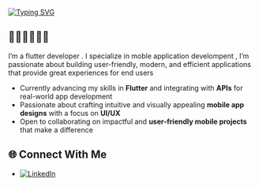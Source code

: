 [![Typing SVG](https://readme-typing-svg.herokuapp.com?size=25&duration=4000&color=FF5733&center=true&vCenter=true&lines=hi+there+,+i'm+shahd)](https://git.io/typing-svg)

## 🔹🔹🔹🔹🔹🔹

 I’m a flutter developer .
I specialize in moble application develompent , I’m passionate about building user-friendly, modern, 
and efficient applications that provide great experiences for end users

- Currently advancing my skills in **Flutter** and integrating with **APIs**  for real-world app development  
-  Passionate about crafting intuitive and visually appealing **mobile app designs** with a focus on **UI/UX**  
- Open to collaborating on impactful and **user-friendly mobile projects** that make a difference  

## 🌐 Connect With Me
- <a href="www.linkedin.com/in/shahdrabia" target="_blank"><img src="https://img.shields.io/badge/LinkedIn-%230077B5.svg?&style=flat-square&logo=linkedin&logoColor=white" alt="LinkedIn"></a>
